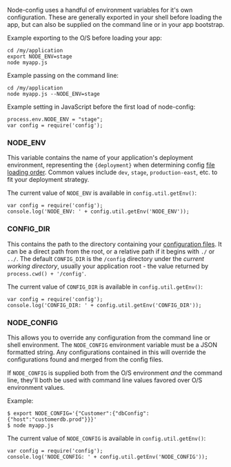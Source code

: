 Node-config uses a handful of environment variables for it's own configuration.  These are generally exported in your shell before loading the app, but can also be supplied on the command line or in your app bootstrap.

Example exporting to the O/S before loading your app:
```
cd /my/application
export NODE_ENV=stage
node myapp.js
```

Example passing on the command line:
```
cd /my/application
node myapp.js --NODE_ENV=stage
```

Example setting in JavaScript before the first load of node-config:
```
process.env.NODE_ENV = "stage";
var config = require('config');
```

### NODE_ENV

This variable contains the name of your application's deployment environment, representing the ```{deployment}``` when determining config [file loading order](https://github.com/lorenwest/node-config/wiki/Configuration-Files#file-load-order).  Common values include ```dev```, ```stage```, ```production-east```, etc. to fit your deployment strategy.

The current value of ```NODE_ENV``` is available in ```config.util.getEnv()```:
```
var config = require('config');
console.log('NODE_ENV: ' + config.util.getEnv('NODE_ENV'));
```

### CONFIG_DIR

This contains the path to the directory containing your [configuration files](https://github.com/lorenwest/node-config/wiki/Configuration-Files).  It can be a direct path from the root, or a relative path if it begins with ```./``` or ```../```.  The default ```CONFIG_DIR``` is the ```/config``` directory under the *current working directory*, usually your application root - the value returned by ```process.cwd() + '/config'```.

The current value of ```CONFIG_DIR``` is available in ```config.util.getEnv()```:
```
var config = require('config');
console.log('CONFIG_DIR: ' + config.util.getEnv('CONFIG_DIR'));
```

### NODE_CONFIG

This allows you to override any configuration from the command line or shell environment.  The ```NODE_CONFIG``` environment variable must be a JSON formatted string.  Any configurations contained in this will override the configurations found and merged from the config files.

If ```NODE_CONFIG``` is supplied both from the O/S environment _and_ the command line, they'll both be used with command line values favored over O/S environment values.  

Example:

```
$ export NODE_CONFIG='{"Customer":{"dbConfig":{"host":"customerdb.prod"}}}'
$ node myapp.js
```

The current value of ```NODE_CONFIG``` is available in ```config.util.getEnv()```:
```
var config = require('config');
console.log('NODE_CONFIG: ' + config.util.getEnv('NODE_CONFIG'));
```